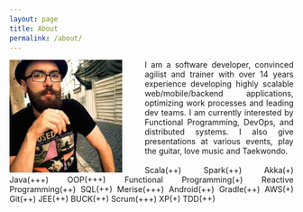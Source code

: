 ```yaml
---
layout: page
title: About
permalink: /about/
---
```


<div class="overflow: auto;">
  <img style="float: left;margin-right:40px;" src="/images/avatar.jpg" width="200" height="200">
  <p style="text-align:justify; text-justify: inter-word;">I am a software developer, convinced agilist and trainer with over 14 years experience developing highly scalable web/mobile/backend applications, optimizing work processes and leading dev teams. I am currently interested by Functional Programming, DevOps, and distributed systems. I also give presentations at various events, play the guitar, love music and Taekwondo.
  <br/><br/>
  Scala<span class="star">(++)</span>
  Spark<span class="star">(++)</span>
  Akka<span class="star">(+)</span>
  Java<span class="star">(+++)</span>
  OOP<span class="star">(+++)</span>
  Functional Programming<span class="star">(+)</span>
  Reactive Programming<span class="star">(++)</span>
  SQL<span class="star">(++)</span>
  Merise<span class="star">(+++)</span>
  Android<span class="star">(++)</span>
  Gradle<span class="star">(++)</span>
  AWS<span class="star">(+)</span>
  Git<span class="star">(++)</span>
  JEE<span class="star">(++)</span>
  BUCK<span class="star">(++)</span>
  Scrum<span class="star">(+++)</span>
  XP<span class="star">(+)</span>
  TDD<span class="star">(++)</span>
</div>
